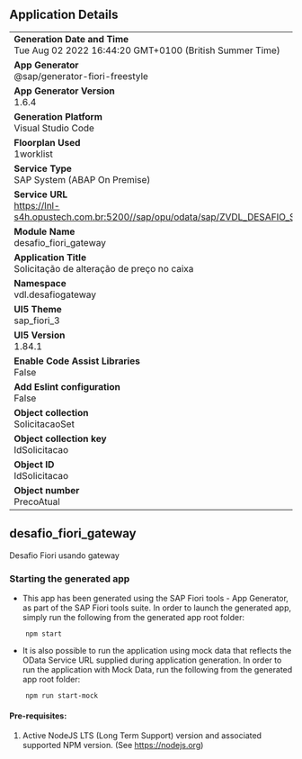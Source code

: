 ## Application Details
|               |
| ------------- |
|**Generation Date and Time**<br>Tue Aug 02 2022 16:44:20 GMT+0100 (British Summer Time)|
|**App Generator**<br>@sap/generator-fiori-freestyle|
|**App Generator Version**<br>1.6.4|
|**Generation Platform**<br>Visual Studio Code|
|**Floorplan Used**<br>1worklist|
|**Service Type**<br>SAP System (ABAP On Premise)|
|**Service URL**<br>https://lnl-s4h.opustech.com.br:5200//sap/opu/odata/sap/ZVDL_DESAFIO_SRV
|**Module Name**<br>desafio_fiori_gateway|
|**Application Title**<br>Solicitação de alteração de preço no caixa|
|**Namespace**<br>vdl.desafiogateway|
|**UI5 Theme**<br>sap_fiori_3|
|**UI5 Version**<br>1.84.1|
|**Enable Code Assist Libraries**<br>False|
|**Add Eslint configuration**<br>False|
|**Object collection**<br>SolicitacaoSet|
|**Object collection key**<br>IdSolicitacao|
|**Object ID**<br>IdSolicitacao|
|**Object number**<br>PrecoAtual|

## desafio_fiori_gateway

Desafio Fiori usando gateway

### Starting the generated app

-   This app has been generated using the SAP Fiori tools - App Generator, as part of the SAP Fiori tools suite.  In order to launch the generated app, simply run the following from the generated app root folder:

```
    npm start
```

- It is also possible to run the application using mock data that reflects the OData Service URL supplied during application generation.  In order to run the application with Mock Data, run the following from the generated app root folder:

```
    npm run start-mock
```

#### Pre-requisites:

1. Active NodeJS LTS (Long Term Support) version and associated supported NPM version.  (See https://nodejs.org)


